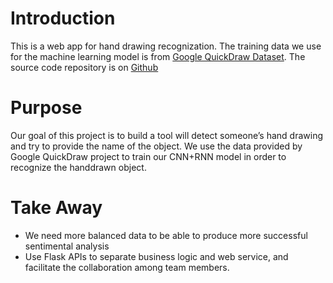 # Introduction
This is a web app for hand drawing recognization. The training data we use for the machine learning model is from [Google QuickDraw Dataset](https://github.com/googlecreativelab/quickdraw-dataset). The source code repository is on [Github](https://github.com/imyanyijie/539Project)

# Purpose
Our goal of this project is to build a tool will detect someone’s hand drawing and try to provide the name of the object.
We use the data provided by Google QuickDraw project to train our CNN+RNN model in order to recognize the handdrawn object.

# Take Away
+ We need more balanced data to be able to produce more successful sentimental analysis
+ Use Flask APIs to separate business logic and web service, and facilitate the collaboration among team members.

